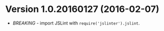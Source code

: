 # Version 1.0.20160127 (2016-02-07)

-   *BREAKING* - import JSLint with `require('jslinter').jslint`.

